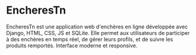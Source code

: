 # EncheresTn
EncheresTn est une application web d'enchères en ligne développée avec Django, HTML, CSS, JS et SQLite. Elle permet aux utilisateurs de participer à des enchères en temps réel, de gérer leurs profils, et de suivre les produits remportés. Interface moderne et responsive.
